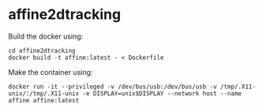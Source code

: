 # affine2dtracking

Build the docker using:

```
cd affine2dtracking
docker build -t affine:latest - < Dockerfile
```

Make the container using:

```
docker run -it --privileged -v /dev/bus/usb:/dev/bus/usb -v /tmp/.X11-unix/:/tmp/.X11-unix -e DISPLAY=unix$DISPLAY --network host --name affine affine:latest
```


